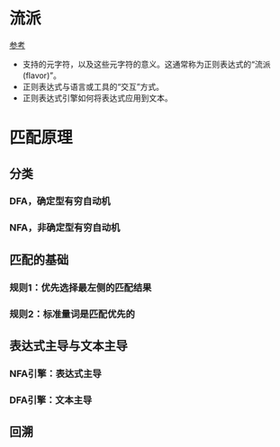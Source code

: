 # 流派
[参考](http://www.runoob.com/regexp/regexp-syntax.html)
- 支持的元字符，以及这些元字符的意义。这通常称为正则表达式的“流派(flavor)”。
- 正则表达式与语言或工具的“交互”方式。
- 正则表达式引擎如何将表达式应用到文本。

# 匹配原理
## 分类
### DFA，确定型有穷自动机
### NFA，非确定型有穷自动机

## 匹配的基础
### 规则1：优先选择最左侧的匹配结果

### 规则2：标准量词是匹配优先的

## 表达式主导与文本主导
### NFA引擎：表达式主导
### DFA引擎：文本主导
## 回溯

